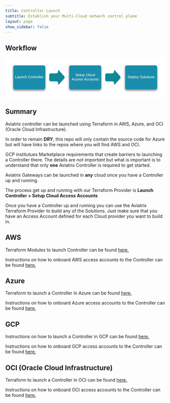 ```yaml
---
title: Controller Launch
subtitle: Establish your Multi-Cloud network control plane
layout: page
show_sidebar: false
---
```



## Workflow

<img alt="workflow" src="https://github.com/AviatrixSystems/terraform-solutions/raw/master/solutions/img/controller-launch-workflow.png">

## Summary

Aviatrix controller can be launched using Terraform in AWS, Azure, and OCI (Oracle Cloud Infrastructure).

In order to remain **DRY**, this repo will only contain the source code for Azure but will have links to the repos where you will find AWS and OCI.

GCP institutues Marketplace requirements that create barriers to launching a Controller there. The details are *not important* but what is important is to understand that only **one** Aviatrix Controller is required to get started.

Aviatrix Gateways can be launched in **any** cloud once you have a Controller up and running. 

The process get up and running with our Terraform Provider is **Launch Controller > Setup Cloud Access Accounts**

Once you have a Controller up and running you can use the Aviatrix Terraform Provider to build any of the Solutions. Just make sure that you have an Access Account defined for each Cloud provider you want to build in.

## AWS

Terraform Modules to launch Controller can be found [here.](https://github.com/AviatrixSystems/terraform-modules)

Instructions on how to onboard AWS access accounts to the Controller can be found [here.](https://docs.aviatrix.com/HowTos/aviatrix_account.html)

## Azure

Terraform to launch a Controller in Azure can be found [here.](https://github.com/AviatrixSystems/terraform-solutions/tree/master/controller-launch/aviatrix-azure-controller)

Instructions on how to onboard Azure access accounts to the Controller can be found [here.](https://docs.aviatrix.com/HowTos/Aviatrix_Account_Azure.html)

## GCP

Instructions on how to launch a Controller in GCP can be found [here.](https://docs.aviatrix.com/StartUpGuides/google-aviatrix-cloud-controller-startup-guide.html)

Instructions on how to onboard GCP access accounts to the Controller can be found [here.](https://docs.aviatrix.com/HowTos/CreateGCloudAccount.html)


## OCI (Oracle Cloud Infrastructure)

Terraform to launch a Controller in OCI can be found [here.](https://github.com/oracle-quickstart/oci-aviatrix/tree/master/controller)

Instructions on how to onboard OCI access accounts to the Controller can be found [here.](https://docs.aviatrix.com/HowTos/oracle-aviatrix-cloud-controller-onboard.html)


